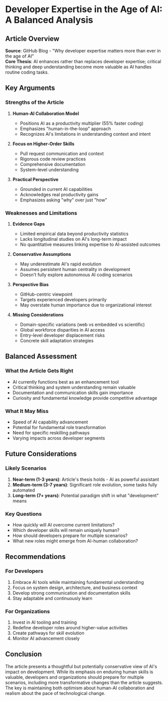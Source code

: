 # Developer Expertise in the Age of AI: A Balanced Analysis

## Article Overview

**Source**: GitHub Blog - "Why developer expertise matters more than ever in the age of AI"  
**Core Thesis**: AI enhances rather than replaces developer expertise; critical thinking and deep understanding become more valuable as AI handles routine coding tasks.

## Key Arguments

### Strengths of the Article

1. **Human-AI Collaboration Model**
   - Positions AI as a productivity multiplier (55% faster coding)
   - Emphasizes "human-in-the-loop" approach
   - Recognizes AI's limitations in understanding context and intent

2. **Focus on Higher-Order Skills**
   - Pull request communication and context
   - Rigorous code review practices
   - Comprehensive documentation
   - System-level understanding

3. **Practical Perspective**
   - Grounded in current AI capabilities
   - Acknowledges real productivity gains
   - Emphasizes asking "why" over just "how"

### Weaknesses and Limitations

1. **Evidence Gaps**
   - Limited empirical data beyond productivity statistics
   - Lacks longitudinal studies on AI's long-term impact
   - No quantitative measures linking expertise to AI-assisted outcomes

2. **Conservative Assumptions**
   - May underestimate AI's rapid evolution
   - Assumes persistent human centrality in development
   - Doesn't fully explore autonomous AI coding scenarios

3. **Perspective Bias**
   - GitHub-centric viewpoint
   - Targets experienced developers primarily
   - May overstate human importance due to organizational interest

4. **Missing Considerations**
   - Domain-specific variations (web vs embedded vs scientific)
   - Global workforce disparities in AI access
   - Entry-level developer displacement risks
   - Concrete skill adaptation strategies

## Balanced Assessment

### What the Article Gets Right

- AI currently functions best as an enhancement tool
- Critical thinking and system understanding remain valuable
- Documentation and communication skills gain importance
- Curiosity and fundamental knowledge provide competitive advantage

### What It May Miss

- Speed of AI capability advancement
- Potential for fundamental role transformation
- Need for specific reskilling pathways
- Varying impacts across developer segments

## Future Considerations

### Likely Scenarios

1. **Near-term (1-3 years)**: Article's thesis holds - AI as powerful assistant
2. **Medium-term (3-7 years)**: Significant role evolution, some tasks fully automated
3. **Long-term (7+ years)**: Potential paradigm shift in what "development" means

### Key Questions

- How quickly will AI overcome current limitations?
- Which developer skills will remain uniquely human?
- How should developers prepare for multiple scenarios?
- What new roles might emerge from AI-human collaboration?

## Recommendations

### For Developers

1. Embrace AI tools while maintaining fundamental understanding
2. Focus on system design, architecture, and business context
3. Develop strong communication and documentation skills
4. Stay adaptable and continuously learn

### For Organizations

1. Invest in AI tooling and training
2. Redefine developer roles around higher-value activities
3. Create pathways for skill evolution
4. Monitor AI advancement closely

## Conclusion

The article presents a thoughtful but potentially conservative view of AI's impact on development. While its emphasis on enduring human skills is valuable, developers and organizations should prepare for multiple scenarios, including more transformative changes than the article suggests. The key is maintaining both optimism about human-AI collaboration and realism about the pace of technological change.

